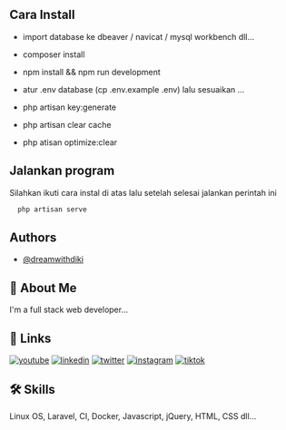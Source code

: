 
## Cara Install

- import database ke dbeaver / navicat / mysql workbench dll...

- composer install

- npm install && npm run development

- atur .env database (cp .env.example .env) lalu sesuaikan ...

- php artisan key:generate

- php artisan clear cache

- php atisan optimize:clear



## Jalankan program

Silahkan ikuti cara instal di atas lalu setelah selesai jalankan perintah ini

```bash
  php artisan serve
```
    
## Authors

- [@dreamwithdiki](https://github.com/dreamwithdiki)


## 🚀 About Me
I'm a full stack web developer...


## 🔗 Links
[![youtube](https://img.shields.io/badge/youtube-000?style=for-the-badge&logo=youtube&logoColor=white)](https://www.youtube.com/@dreamwithdiki)
[![linkedin](https://img.shields.io/badge/linkedin-0A66C2?style=for-the-badge&logo=linkedin&logoColor=white)](https://www.linkedin.com/in/diki-pahrilah)
[![twitter](https://img.shields.io/badge/twitter/x-1DA1F2?style=for-the-badge&logo=x&logoColor=white)](https://twitter.com/dreamwithdiki)
[![instagram](https://img.shields.io/badge/instagram-1DA1F2?style=for-the-badge&logo=instagram&logoColor=white)](https://instagram.com/dreamwithdiki)
[![tiktok](https://img.shields.io/badge/tiktok-1DA1F2?style=for-the-badge&logo=tiktok&logoColor=white)](https://www.tiktok.com/@dreamwithdiki)

## 🛠 Skills
Linux OS, Laravel, CI, Docker, Javascript, jQuery, HTML, CSS dll...

